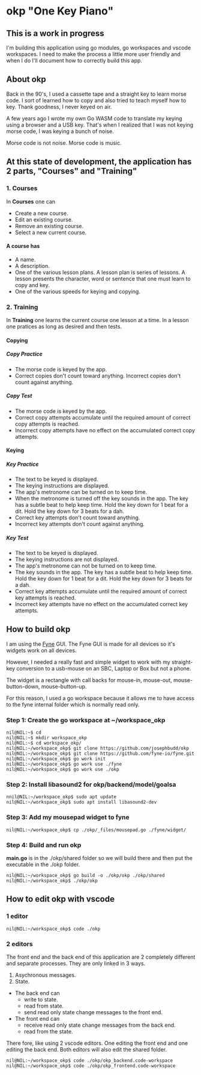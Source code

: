 # okp "One Key Piano"

## This is a work in progress

I'm building this application using go modules, go workspaces and vscode workspaces. I need to make the process a little more user friendly and when I do I'll document how to correctly build this app.

## About okp

Back in the 90's, I used a cassette tape and a straight key to learn morse code. I sort of learned how to copy and also tried to teach myself how to key. Thank goodness, I never keyed on air.

A few years ago I wrote my own Go WASM code to translate my keying using a browser and a USB key. That's when I realized that I was not keying morse code, I was keying a bunch of noise.

Morse code is not noise. Morse code is music.

## At this state of development, the application has 2 parts, "Courses" and "Training"

### 1. Courses

In **Courses** one can

* Create a new course.
* Edit an existing course.
* Remove an existing course.
* Select a new current course.

#### A course has

* A name.
* A description.
* One of the various lesson plans. A lesson plan is series of lessons. A lesson presents the character, word or sentence that one must learn to copy and key.
* One of the various speeds for keying and copying.

### 2. Training

In **Training** one learns the current course one lesson at a time. In a lesson one pratices as long as desired and then tests.

#### Copying

##### Copy Practice

* The morse code is keyed by the app.
* Correct copies don't count toward anything. Incorrect copies don't count against anything.

##### Copy Test

* The morse code is keyed by the app.
* Correct copy attempts accumulate until the required amount of correct copy attempts is reached.
* Incorrect copy attempts have no effect on the accumulated correct copy attempts.

#### Keying

##### Key Practice

* The text to be keyed is displayed.
* The keying instructions are displayed.
* The app's metronome can be turned on to keep time.
* When the metronome is turned off the key sounds in the app. The key has a subtle beat to help keep time. Hold the key down for 1 beat for a dit. Hold the key down for 3 beats for a dah.
* Correct key attempts don't count toward anything.
* Incorrect key attempts don't count against anything.

##### Key Test

* The text to be keyed is displayed.
* The keying instructions are not displayed.
* The app's metronome can not be turned on to keep time.
* The key sounds in the app. The key has a subtle beat to help keep time. Hold the key down for 1 beat for a dit. Hold the key down for 3 beats for a dah.
* Correct key attempts accumulate until the required amount of correct key attempts is reached.
* Incorrect key attempts have no effect on the accumulated correct key attempts.

## How to build okp

I am using the [Fyne](https://fyne.io/) GUI. The Fyne GUI is made for all devices so it's widgets work on all devices.

However, I needed a really fast and simple widget to work with my straight-key conversion to a usb-mouse on an SBC, Laptop or Box but not a phone.

The widget is a rectangle with call backs for mouse-in, mouse-out, mouse-button-down, mouse-button-up.

For this reason, I used a go workspace because it allows me to have access to the fyne internal folder which is normally read only.

### Step 1: Create the go workspace at ~/workspace_okp

```shell
nil@NIL:~$ cd
nil@NIL:~$ mkdir workspace_okp
nil@NIL:~$ cd workspace_okp/
nil@NIL:~/workspace_okp$ git clone https://github.com/josephbudd/okp
nil@NIL:~/workspace_okp$ git clone https://github.com/fyne-io/fyne.git
nil@NIL:~/workspace_okp$ go work init
nil@NIL:~/workspace_okp$ go work use ./fyne
nil@NIL:~/workspace_okp$ go work use ./okp
```

### Step 2: Install libasound2 for okp/backend/model/goalsa

```shell
nnil@NIL:~/workspace_okp$ sudo apt update
nil@NIL:~/workspace_okp$ sudo apt install libasound2-dev
```

### Step 3: Add my mousepad widget to fyne

```shell
nil@NIL:~/workspace_okp$ cp ./okp/_files/mousepad.go ./fyne/widget/
```

### Step 4: Build and run okp

**main.go** is in the ./okp/shared folder so we will build there and then put the executable in the ./okp folder.

```shell
nil@NIL:~/workspace_okp$ go build -o ./okp/okp ./okp/shared
nil@NIL:~/workspace_okp$ ./okp/okp
```

## How to edit okp with vscode

### 1 editor

```shell
nil@NIL:~/workspace_okp$ code ./okp
```

### 2 editors

The front end and the back end of this application are 2 completely different and separate processes. They are only linked in 3 ways.

1. Asychronous messages.
1. State.
  * The back end can
    * write to state.
    * read from state.
    * send read only state change messages to the front end.
  * The front end can
    * receive read only state change messages from the back end.
    * read from the state.

There fore, like using 2 vscode editors. One editing the front end and one editing the back end. Both editors will also edit the shared folder.


```shell
nil@NIL:~/workspace_okp$ code ./okp/okp_backend.code-workspace 
nil@NIL:~/workspace_okp$ code ./okp/okp_frontend.code-workspace 
```


